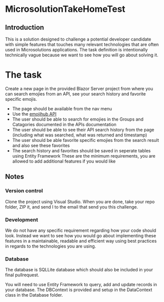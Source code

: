 # MicrosolutionTakeHomeTest

## Introduction
This is a solution designed to challenge a potential developer candidate with simple features that touches many relevant technologies that are often used in Microsolutions applications. The task definition is intentionally technically vague because we want to see how you will go about solving it. 

# The task
Create a new page in the provided Blazor Server project from where you can search emojies from an API, see your search history and favorite specific emojis.
- The page should be available from the nav menu
- Use the [emojihub API](https://github.com/cheatsnake/emojihub)
- The user should be able to search for emojies in the Groups and Catagories documented in the APIs documentation
- The user should be able to see their API search history from the page (including what was searched, what was returned and timestamp)
- The user should be able favorite specific emojies from the search result and also see these favorites
- The search history and favorites should be saved in seperate tables using Entity Framework
These are the minimum requirements, you are allowed to add additional features if you would like

## Notes
### Version control
Clone the project using Visual Studio.
When you are done, take your repo folder, ZIP it, and send I to the email that send you this challenge. 

### Development
We do not have any specific requirement regarding how your code should look. Instead we want to see how you would go about implementing these features in a maintainable, readable and efficient way using best practices in regards to the technologies you are using.

### Database
The database is SQLLite database which should also be included in your final pullrequest.

You will need to use Entity Framework to query, add and update records in your database. The DBContext is provided and setup in the DataContext class in the Database folder. 

